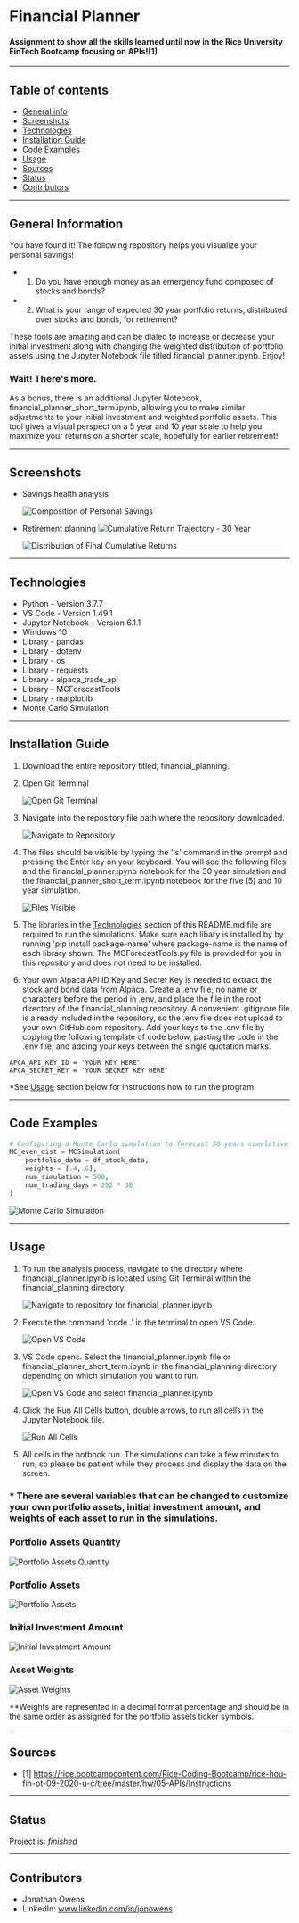 # Financial Planner
#### Assignment to show all the skills learned until now in the Rice University FinTech Bootcamp focusing on APIs![1]

---

## Table of contents
* [General info](#general-info)
* [Screenshots](#screenshots)
* [Technologies](#technologies)
* [Installation Guide](#installation-guide)
* [Code Examples](#code-examples)
* [Usage](#usage)
* [Sources](#sources)
* [Status](#status)
* [Contributors](#contributors)

---

## General Information
You have found it!  The following repository helps you visualize your personal savings!

- 1. Do you have enough money as an emergency fund composed of stocks and bonds?
- 2. What is your range of expected 30 year portfolio returns, distributed over stocks and bonds, for retirement?

These tools are amazing and can be dialed to increase or decrease your initial investment along with changing the weighted distribution of portfolio assets using the Jupyter Notebook file titled financial_planner.ipynb.  Enjoy!

### Wait!  There's more.

As a bonus, there is an additional Jupyter Notebook, financial_planner_short_term.ipynb, allowing you to make similar adjustments to your initial investment and weighted portfolio assets.  This tool gives a visual perspect on a 5 year and 10 year scale to help you maximize your returns on a shorter scale, hopefully for earlier retirement!

---

## Screenshots

* Savings health analysis
        
    ![Composition of Personal Savings](./images/composition_personal_savings.png)

* Retirement planning
    ![Cumulative Return Trajectory - 30 Year](./images/cumulative_return_trajectory_30_years.png)

    ![Distribution of Final Cumulative Returns](./images/distribution_final_cumulative_returns.png)

---

## Technologies

* Python - Version 3.7.7
* VS Code - Version 1.49.1
* Jupyter Notebook - Version 6.1.1
* Windows 10
* Library - pandas
* Library - dotenv
* Library - os
* Library - requests
* Library - alpaca_trade_api
* Library - MCForecastTools
* Library - matplotlib
* Monte Carlo Simulation

---

## Installation Guide

1. Download the entire repository titled, financial_planning.

2. Open Git Terminal
    
    ![Open Git Terminal](./images/open_git_terminal.png)

3. Navigate into the repository file path where the repository downloaded.

    ![Navigate to Repository](./images/navigate_to_repository.png)

4. The files should be visible by typing the 'ls' command in the prompt and pressing the Enter key on your keyboard.  You will see the following files and the financial_planner.ipynb notebook for the 30 year simulation and the financial_planner_short_term.ipynb notebook for the five (5) and 10 year simulation.

    ![Files Visible](./images/files_visible.png)

5. The libraries in the [Technologies](#technologies) section of this README.md file are required to run the simulations.  Make sure each libary is installed by by running 'pip install package-name' where package-name is the name of each library shown.  The MCForecastTools.py file is provided for you in this repository and does not need to be installed.

6. Your own Alpaca API ID Key and Secret Key is needed to extract the stock and bond data from Alpaca.  Create a .env file, no name or characters before the period in .env, and place the file in the root directory of the financial_planning repository.  A convenient .gitignore file is already included in the repository, so the .env file does not upload to your own GitHub.com repository.  Add your keys to the .env file by copying the following template of code below, pasting the code in the .env file, and adding your keys between the single quotation marks.

```
APCA_API_KEY_ID = 'YOUR KEY HERE'
APCA_SECRET_KEY = 'YOUR SECRET KEY HERE'
```

*See [Usage](#usage) section below for instructions how to run the program.

---

## Code Examples

``` python
# Configuring a Monte Carlo simulation to forecast 30 years cumulative returns
MC_even_dist = MCSimulation(
    portfolio_data = df_stock_data,
    weights = [.4,.6],
    num_simulation = 500,
    num_trading_days = 252 * 30
)
```

![Monte Carlo Simulation](./images/monte_carlo_simulation.png)

---

## Usage

1. To run the analysis process, navigate to the directory where financial_planner.ipynb is located using Git Terminal within the financial_planning directory.

    ![Navigate to repository for financial_planner.ipynb](./images/navigate_to_repository.png)

2. Execute the command 'code .' in the terminal to open VS Code.

    ![Open VS Code](./images/open_vs_code.png)

3. VS Code opens.  Select the financial_planner.ipynb file or financial_planner_short_term.ipynb in the financial_planning directory depending on which simulation you want to run.

    ![Open VS Code and select financial_planner.ipynb](./images/select_financial_planner.ipynb.png)

4. Click the Run All Cells button, double arrows, to run all cells in the Jupyter Notebook file.

    ![Run All Cells](./images/run_all_cells.png)

5. All cells in the notbook run.  The simulations can take a few minutes to run, so please be patient while they process and display the data on the screen.


### * There are several variables that can be changed to customize your own portfolio assets, initial investment amount, and weights of each asset to run in the simulations.

### Portfolio Assets Quantity

![Portfolio Assets Quantity](./images/portfolio_asset_qty.png)

### Portfolio Assets

![Portfolio Assets](./images/portfolio_assets.png)

### Initial Investment Amount

![Initial Investment Amount](./images/initial_investment_amount.png)

### Asset Weights

![Asset Weights](./images/asset_weights.png)

**Weights are represented in a decimal format percentage and should be in the same order as assigned for the portfolio assets ticker symbols.

---

## Sources

- [1] https://rice.bootcampcontent.com/Rice-Coding-Bootcamp/rice-hou-fin-pt-09-2020-u-c/tree/master/hw/05-APIs/Instructions

---

## Status

Project is: _finished_

---

## Contributors

* Jonathan Owens
* LinkedIn: www.linkedin.com/in/jonowens
